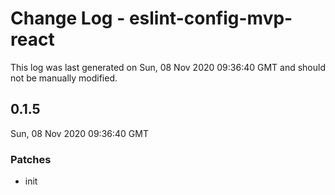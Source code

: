 # Change Log - eslint-config-mvp-react

This log was last generated on Sun, 08 Nov 2020 09:36:40 GMT and should not be manually modified.

## 0.1.5
Sun, 08 Nov 2020 09:36:40 GMT

### Patches

- init

